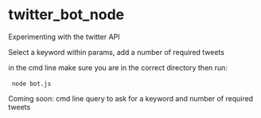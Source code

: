 # twitter_bot_node
Experimenting with the twitter API

Select a keyword within params, add a number of required tweets

in the cmd line make sure you are in the correct directory then run:
<br><br><code>
node bot.js
</code>

Coming soon:
cmd line query to ask for a keyword and number of required tweets
